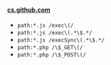 #### [cs.github.com](https://cs.github.com)

- `path:*.js /exec\(/` 
- `path:*.js /exec\(.*\$.*/`
- `path:*.js /execSync\(.*\$.*/`
- `path:*.php /\$_GET\(/`
- `path:*.php /\$_POST\(/`
